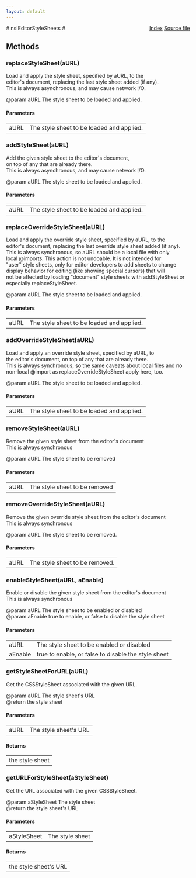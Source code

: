 ```yaml
---
layout: default
---
```

<div class='links' style='float:right'><a href="../index.html">Index</a>
<a href="http://dxr.mozilla.org/mozilla-central/source/editor/nsIEditorStyleSheets.idl">Source file</a>
</div>
# nsIEditorStyleSheets #

## Methods ##

### replaceStyleSheet(aURL) ###
 Load and apply the style sheet, specified by aURL, to the  
editor's document, replacing the last style sheet added (if any).  
This is always asynchronous, and may cause network I/O.  
  
@param aURL The style sheet to be loaded and applied.  
  

#### Parameters ####

<table>

<tr>
<td>aURL</td>
<td>The style sheet to be loaded and applied.  
</td>
</tr>

</table>

### addStyleSheet(aURL) ###
 Add the given style sheet to the editor's document,  
on top of any that are already there.  
This is always asynchronous, and may cause network I/O.  
  
@param aURL The style sheet to be loaded and applied.  
  

#### Parameters ####

<table>

<tr>
<td>aURL</td>
<td>The style sheet to be loaded and applied.  
</td>
</tr>

</table>

### replaceOverrideStyleSheet(aURL) ###
 Load and apply the override style sheet, specified by aURL, to the  
editor's document, replacing the last override style sheet added (if any).  
This is always synchronous, so aURL should be a local file with only  
local @imports. This action is not undoable. It is not intended for  
"user" style sheets, only for editor developers to add sheets to change  
display behavior for editing (like showing special cursors) that will  
not be affected by loading "document" style sheets with addStyleSheet or  
especially replaceStyleSheet.  
  
@param aURL The style sheet to be loaded and applied.  
  

#### Parameters ####

<table>

<tr>
<td>aURL</td>
<td>The style sheet to be loaded and applied.  
</td>
</tr>

</table>

### addOverrideStyleSheet(aURL) ###
 Load and apply an override style sheet, specified by aURL, to  
the editor's document, on top of any that are already there.  
This is always synchronous, so the same caveats about local files and no  
non-local @import as replaceOverrideStyleSheet apply here, too.  
  
@param aURL The style sheet to be loaded and applied.  
  

#### Parameters ####

<table>

<tr>
<td>aURL</td>
<td>The style sheet to be loaded and applied.  
</td>
</tr>

</table>

### removeStyleSheet(aURL) ###
 Remove the given style sheet from the editor's document  
This is always synchronous  
  
@param aURL The style sheet to be removed  
  

#### Parameters ####

<table>

<tr>
<td>aURL</td>
<td>The style sheet to be removed  
</td>
</tr>

</table>

### removeOverrideStyleSheet(aURL) ###
 Remove the given override style sheet from the editor's document  
This is always synchronous  
  
@param aURL The style sheet to be removed.  
  

#### Parameters ####

<table>

<tr>
<td>aURL</td>
<td>The style sheet to be removed.  
</td>
</tr>

</table>

### enableStyleSheet(aURL, aEnable) ###
 Enable or disable the given style sheet from the editor's document  
This is always synchronous  
  
@param aURL  The style sheet to be enabled or disabled  
@param aEnable true to enable, or false to disable the style sheet  
  

#### Parameters ####

<table>

<tr>
<td>aURL</td>
<td>The style sheet to be enabled or disabled  
</td>
</tr>

<tr>
<td>aEnable</td>
<td>true to enable, or false to disable the style sheet  
</td>
</tr>

</table>

### getStyleSheetForURL(aURL) ###
 Get the CSSStyleSheet associated with the given URL.  
  
@param aURL         The style sheet's URL  
@return             the style sheet  
  

#### Parameters ####

<table>

<tr>
<td>aURL</td>
<td>The style sheet's URL  
</td>
</tr>

</table>

#### Returns ####

<table>

<tr>
<td>the style sheet  
</td>
</tr>

</table>

### getURLForStyleSheet(aStyleSheet) ###
 Get the URL associated with the given CSSStyleSheet.  
  
@param aStyleSheet  The style sheet  
@return             the style sheet's URL  
  

#### Parameters ####

<table>

<tr>
<td>aStyleSheet</td>
<td>The style sheet  
</td>
</tr>

</table>

#### Returns ####

<table>

<tr>
<td>the style sheet's URL  
</td>
</tr>

</table>
